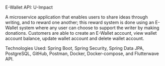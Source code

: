 E-Wallet API: U-Impact

A microservice application that enables users to share ideas through writing, and to reward one another; this reward system is done using an  E-Wallet system where any user can choose to support the writer by making donations. Customers are able to create an E-Wallet account, view wallet account balance, update wallet account and delete wallet account.

Technologies Used: Spring Boot, Spring Security, Spring Data JPA, PostgreSQL, GitHub, Postman, Docker, Docker-compose, and Flutterwave API. 

